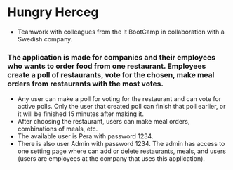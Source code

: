 # Hungry Herceg
* Teamwork with colleagues from the It BootCamp in collaboration with a Swedish company.

### The application is made for companies and their employees who wants to order food from one restaurant.  Employees create a poll of restaurants, vote for the chosen, make meal orders from restaurants with the most votes.
* Any user can make a poll for voting for the restaurant and can vote for active polls. Only the user that created poll can finish that poll earlier, or it will be finished 15 minutes after making it. 
* After choosing the restaurant, users can make meal orders, combinations of meals, etc. 
* The available user is Pera with password 1234.
* There is also user Admin with password 1234. The admin has access to one setting page where can add or delete restaurants, meals, and users (users are employees at the company that uses this application).

